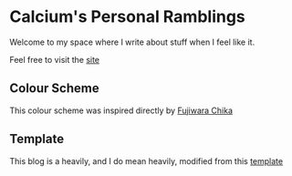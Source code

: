 # Calcium's Personal Ramblings

Welcome to my space where I write about stuff when I feel like it. 

Feel free to visit the [site](https://calcium.netlify.app/)


## Colour Scheme

This colour scheme was inspired directly by [Fujiwara Chika](https://kaguyasama-wa-kokurasetai.fandom.com/wiki/Chika_Fujiwara)

## Template

This blog is a heavily, and I do mean heavily, modified from this [template](https://github.com/timlrx/tailwind-nextjs-starter-blog)